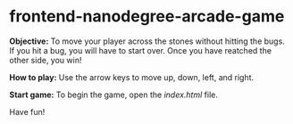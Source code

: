 frontend-nanodegree-arcade-game
===============================

**Objective:** To move your player across the stones without hitting the bugs. If you hit a bug, you will have to start over. Once you have reatched the other side, you win!

**How to play:** Use the arrow keys to move up, down, left, and right.

**Start game:** To begin the game, open the _index.html_ file.

Have fun!